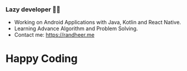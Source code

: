 ### Lazy developer 👨‍💻

- Working on Android Applications with Java, Kotlin and React Native.
- Learning Advance Algorithm and Problem Solving.
- Contact me: https://randheer.me


# Happy Coding
